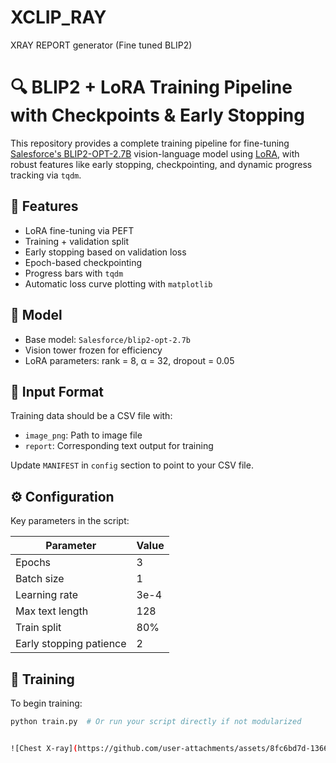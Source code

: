 # XCLIP_RAY
XRAY REPORT generator (Fine tuned BLIP2)
# 🔍 BLIP2 + LoRA Training Pipeline with Checkpoints & Early Stopping

This repository provides a complete training pipeline for fine-tuning [Salesforce's BLIP2-OPT-2.7B](https://huggingface.co/Salesforce/blip2-opt-2.7b) vision-language model using [LoRA](https://github.com/huggingface/peft), with robust features like early stopping, checkpointing, and dynamic progress tracking via `tqdm`.

## 🚀 Features

- LoRA fine-tuning via PEFT
- Training + validation split
- Early stopping based on validation loss
- Epoch-based checkpointing
- Progress bars with `tqdm`
- Automatic loss curve plotting with `matplotlib`

## 🧠 Model

- Base model: `Salesforce/blip2-opt-2.7b`
- Vision tower frozen for efficiency
- LoRA parameters: rank = 8, α = 32, dropout = 0.05

## 📁 Input Format

Training data should be a CSV file with:
- `image_png`: Path to image file
- `report`: Corresponding text output for training

Update `MANIFEST` in `config` section to point to your CSV file.

## ⚙️ Configuration

Key parameters in the script:

| Parameter    | Value               |
|--------------|---------------------|
| Epochs       | 3                   |
| Batch size   | 1                   |
| Learning rate| 3e-4                |
| Max text length | 128             |
| Train split  | 80%                 |
| Early stopping patience | 2        |

## 🧮 Training

To begin training:

```bash
python train.py  # Or run your script directly if not modularized


![Chest X-ray](https://github.com/user-attachments/assets/8fc6bd7d-1366-439f-aec2-2cca633475bb)


